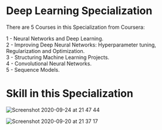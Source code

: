 # Deep Learning Specialization

There are 5 Courses in this Specialization from Coursera:

1 - Neural Networks and Deep Learning.<br /> 
2 - Improving Deep Neural Networks: Hyperparameter tuning, Regularization and Optimization.<br />
3 - Structuring Machine Learning Projects.<br />
4 - Convolutional Neural Networks.<br />
5 - Sequence Models.<br />

# Skill in this Specialization

![Screenshot 2020-09-24 at 21 47 44](https://user-images.githubusercontent.com/33375433/94198776-b3f2ff00-feaf-11ea-8cdf-019d8d048d7d.png)

![Screenshot 2020-09-20 at 21 37 17](https://user-images.githubusercontent.com/33375433/93721696-b2f95f00-fb89-11ea-9506-080050f12a2d.png)




